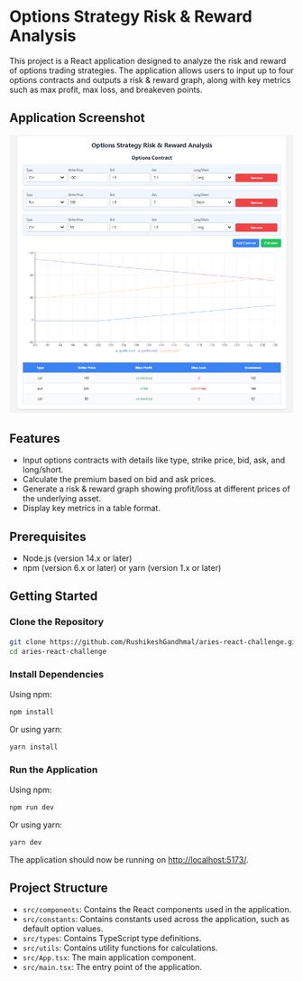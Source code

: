 # Options Strategy Risk & Reward Analysis

This project is a React application designed to analyze the risk and reward of options trading strategies. The application allows users to input up to four options contracts and outputs a risk & reward graph, along with key metrics such as max profit, max loss, and breakeven points.

## Application Screenshot

![Application Screenshot](./assets/web_app.png)

## Features

- Input options contracts with details like type, strike price, bid, ask, and long/short.
- Calculate the premium based on bid and ask prices.
- Generate a risk & reward graph showing profit/loss at different prices of the underlying asset.
- Display key metrics in a table format.

## Prerequisites

- Node.js (version 14.x or later)
- npm (version 6.x or later) or yarn (version 1.x or later)

## Getting Started

### Clone the Repository

```sh
git clone https://github.com/RushikeshGandhmal/aries-react-challenge.git
cd aries-react-challenge
```

### Install Dependencies

Using npm:

```sh
npm install
```

Or using yarn:

```sh
yarn install
```

### Run the Application

Using npm:

```sh
npm run dev
```

Or using yarn:

```sh
yarn dev
```

The application should now be running on [http://localhost:5173/](http://localhost:5173/).

## Project Structure

- `src/components`: Contains the React components used in the application.
- `src/constants`: Contains constants used across the application, such as default option values.
- `src/types`: Contains TypeScript type definitions.
- `src/utils`: Contains utility functions for calculations.
- `src/App.tsx`: The main application component.
- `src/main.tsx`: The entry point of the application.
